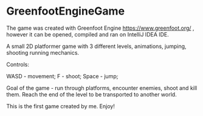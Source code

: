 # GreenfootEngineGame

The game was created with Greenfoot Engine https://www.greenfoot.org/ , however it can be opened, compiled and ran on IntelliJ IDEA IDE.

A small 2D platformer game with 3 different levels, animations, jumping, shooting running mechanics.

Controls:

WASD - movement;
F - shoot;
Space - jump;

Goal of the game - run through platforms, encounter enemies, shoot and kill them. Reach the end of the level to be transported to another world.

This is the first game created by me.
Enjoy!
